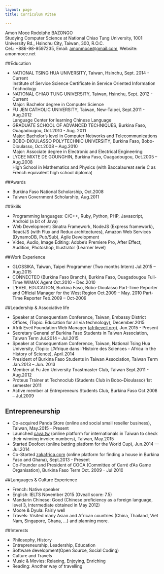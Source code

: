```yaml
---
layout: page
title: Curriculum Vitae

---
```


Amon Moce Rodolphe BAZONGO<br>
Studying Computer Science at National Chiao Tung University,
1001 University Rd., Hsinchu City, Taiwan, 300, R.O.C.<br>
Cel.: +886-98-9597235, Email: amonmoce@gmail.com, Website: amonmoce.net

##Education
- NATIONAL TSING HUA UNIVERSITY,
Taiwan, Hsinchu, Sept. 2014 - Current<br>
Institute of Service Science Certificate in Service Oriented Information Technology
- NATIONAL CHIAO TUNG UNIVERSITY,
Taiwan, Hsinchu, Sept. 2012 - Current<br>
Major: Bachelor degree in Computer Science
- FU JEN CATHOLIC UNIVERSITY,
Taiwan, New-Taipei, Sept.2011 - Aug.2012<br>
Language Center for learning Chinese Language
- GRADUATE SCHOOL OF ADVANCED TECHNIQUES,
Burkina Faso, Ouagadougou, Oct.2010 - Aug. 2011<br>
Major: Bachelor’s level in Computer Networks and Telecommunications
- BOBO-DIOULASSO POLYTECHNIC UNIVERSITY,
Burkina Faso, Bobo-Dioulasso, Oct.2008 – Aug.2010<br>
Major: Associate degree in Electronic and Electrical Engineering
- LYCEE MIXTE DE GOUNGHIN,
Burkina Faso, Ouagadougou, Oct.2005 – Aug.2008<br>
High School in Mathematics and Physics (with Baccalaureat serie C as French equivalent high school diploma)

##Awards
- Burkina Faso National Scholarship, Oct.2008
- Taiwan Government Scholarship,  Aug.2011

##Skills
- Programming languages: C/C++, Ruby, Python, PHP, Javascript, Android (a bit of Java)
- Web Development: Sinatra Framework, NodeJS (Express framework), ReactJS (with Flux and Redux architectures), Amazon Web Services (DynamoDB, Pub/Sub), Agile Development
- Video, Audio, Image Editing: Adobe’s Premiere Pro, After Effect, Audition, Photoshop, Illustrator (Learner level)

##Work Experience
- GLOSSIKA, Taiwan, Taipei
Programmer (Two months Intern) Jul.2015 – Aug.2015
- CONNECTEO (Burkina Faso Branch), Burkina Faso, Ouagadougou
Full-Time WIMAX Agent Oct.2010 – Dec.2010
- L’EVEIL EDUCATION, Burkina Faso, Bobo-Dioulasso
Part-Time Reporter and Official Manager for the West Region Oct.2009 – May. 2010
Part-Time Reporter Feb.2009 – Oct-2009

##Leadership & Associative life
- Speaker at Consequentiam Conference, Taiwan, Embassy District Offices, (Topic: Education for all via technology), December.2015
- Afrik Eveil Foundation Web Manager ([afrikeveil.org](http://afrikeveil.org)), Jun.2015 - Present
- Secretary General of Burkina Faso Students in Taiwan Association, Taiwan Term Jul.2014 –  Jul.2015
- Speaker at Consequentiam Conference, Taiwan, National Tsing Hua University, (Topic: L’Afrique dans l’Histoire des Sciences - Africa in the History of Science), April.2014
- President of Burkina Faso Students in Taiwan Association, Taiwan Term Jan.2013 – Jun. 2013
- Member at Fu Jen University Toastmaster Club, Taiwan Sept.2011 - Aug.2012
- Proteus Trainer at Technoclub (Students Club in Bobo-Dioulasso) 1st semester 2011
- Active member at Entrepreneurs Students Club, Burkina Faso Oct.2008 – Jul.2009

## Entrepreneurship
- Co-acquired Panda Store (online and social small reseller business), Taiwan, May.2015 - Present
- Launched [caya.tw](http://caya.tw) (online platform for internationals in Taiwan to check their winning invoice numbers), Taiwan, May.2015
- Started Doofoot (online betting platform for the World Cup), Jun.2014 — Jul.2014
- Co-Started [zakafrica.com](http://zakafrica.com) (online platform for finding a house in Burkina Faso and Ghana), Sept.2013 - Present
- Co-Founder and President of COCA (Committee of Carré d’As Game Organisation), Burkina Faso Term Oct. 2009 - Jul 2010

##Languages & Culture Experience
- French: Native speaker
- English: IELTS November 2015 (Oveall score: 7.5)
- Mandarin Chinese: Good (Chinese proficiency as a foreign language, level 3, Intermediate obtained in May 2012)
- Moore & Dyula: Fairly well
- Travels: Visited many Asian and African countries (China, Thailand, Viet Nam, Singapore, Ghana, …) and planning more.

##Interests
- Philosophy, History
- Entrepreneurship, Leadership, Education
- Software development(Open Source, Social Coding)
- Culture and Travels
- Music & Movies: Relaxing, Enjoying, Enriching
- Reading: Another way of travelling
